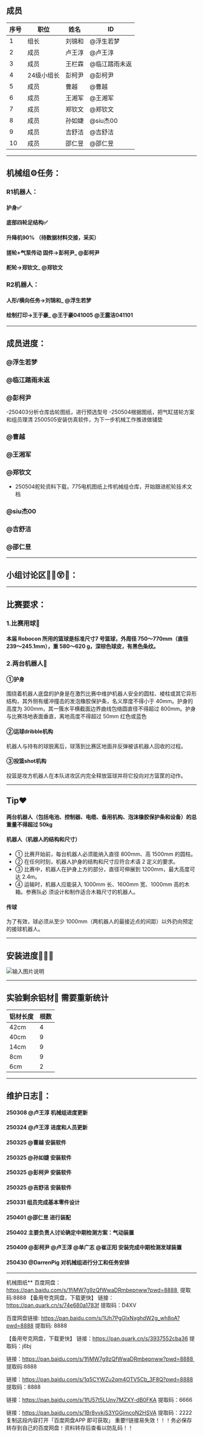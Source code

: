 
## 成员
|序号 |职位 | 姓名  | ID|
|---|---|---|---|
| 1 |组长|刘锦和| @浮生若梦 |
| 2 |成员|卢王淳| @卢王淳 |
| 3 |成员|王栏霖 | @临江踏雨未返 |
| 4 |24级小组长|彭柯尹| @彭柯尹 |
| 5 |成员|曹越| @曹越 |
| 6 |成员|王湘军| @王湘军 |
| 7|成员|郑钦文| @郑钦文 |
| 8|成员|孙如婕| @siu杰00 |
| 9|成员|吉舒洁| @吉舒洁 |
| 10|成员|邵仁昱| @邵仁昱|
<p align="left"> 
<div align="left">
</p>


---
## 机械组⚙️任务：
### **R1**机器人：
#### 护身✅    
#### 底部四轮足结构✅
#### 升降机90% （待数据材料交接，采买）
#### 搓轮+气泵传动 固件→彭柯尹_ @彭柯尹 
#### 舵轮→郑钦文_ @郑钦文 

### **R2**机器人：
#### 人形/横向任务→刘锦和_ @浮生若梦 
#### 绘制打印→王于豪_ @王于豪041005  @王露洁041101 

---
## 成员进度：
### @浮生若梦 
### @临江踏雨未返 
### @彭柯尹 
-250403分析仓库齿轮图纸，进行预选型号
-250504根据图纸，把气缸搓轮方案和组员理清
2500505安装仿真软件，为下一步机械工作推进做铺垫
### @曹越 
### @王湘军 
### @郑钦文 
- 250504舵轮资料下载，775电机图纸上传机械组仓库，开始跟进舵轮技术文档
### @siu杰00 
### @吉舒洁 
### @邵仁昱

---
## 小组讨论区😶‍🌫️😲✨：

---
##  比赛要求：
### 1.比赛用球🏀
#### 本届 Robocon 所用的篮球是标准尺寸7 号篮球，外周径 750～770mm（直径239～245.1mm），重 580～620 g，深棕色球皮，有黑色条纹。

### 2.**两台**机器人🤖
#### **①护身**
围绕着机器人底盘的护身是在激烈比赛中维护机器人安全的圆柱、棱柱或其它异形结构，其外侧有缓冲撞击的发泡橡胶保护条，名义厚度不得小于 40mm。护身的高度为 300mm，其一簇水平横截面边界曲线包络圆直径不得超过 800mm。护身与比赛场地表面垂直，离地高度不得超过 50mm
红色或蓝色
#### **②运球dribble机构**
机器人与持有的球脱离后，球落到比赛区地面并反弹被该机器人回收的过程。

#### **③投篮shot机构**
投篮是攻方机器人在本队进攻区内完全释放篮球并将它投向对方篮筐的动作。

---
## Tip❤️
#### 两台机器人（包括电池、控制器、电缆、备用机构、泡沫橡胶保护条和设备）的总重量不得超过 50kg
#### 机器人（机器人的结构和尺寸）
- ① 比赛开始前，每台机器人必须能纳入直径 800mm、高 1500mm 的圆柱。
- ② 在任何时刻，机器人护身的结构和尺寸应符合术语 2 定义的要求。
- ③ 比赛中，机器人在护身上方的部分，直径可伸展到 1200mm，最大高度可达 2.4m。
- ④ 运输时，机器人应能装入 1000mm 长、1600mm 宽、1000mm 高的木箱。参赛队必
须设计和制作适合木箱尺寸的机器人。
#### 传球
为了有效，球必须从至少 1000mm（两机器人的最接近点的间距）以外扔向预定的接球机器人。

---
## 安装进度🏃‍♂️‍➡️
![输入图片说明](a959ac655d540345d5ace97a55651419_.jpg)

---
## 实验剩余铝材🔩 需要重新统计
| 铝材长度 | 根数 |
|----------|------|
| 42cm     | 4    |
| 40cm     | 9    |
| 14cm     | 9    |
| 8cm      | 9    |
| 6cm      | 2    |
---
## 维护日志📓：
#### 250308  @卢王淳 机械组进度更新
#### 250324  @卢王淳 进度和人员更新
#### 250325  @曹越 安装软件
#### 250325  @孙如婕 安装软件
#### 250325  @彭柯尹 安装软件
#### 250325  @吉舒洁 安装软件
#### 250331  组员完成基本零件设计
#### 250401  @邵仁昱 进行装配
#### 250402  主要负责人讨论确定中期检测方案：气动装置
#### 250409   @彭柯尹  @卢王淳  @单广志 @崔正阳 安装完成中期检测发球装置
#### 250430   @DarrenPig 对机械组进行分工和任务安排


---


机械图纸** 
百度网盘：https://pan.baidu.com/s/1fjMW7g9zQfWwaDRmbepnww?pwd=8888 
提取码:8888
【备用夸克网盘，下载更快】
链接：https://pan.quark.cn/s/74e680a1783f
提取码：D4XV


百度网盘链接: https://pan.baidu.com/s/1Uh7PgGlxNxghdW2g_wh8oA?pwd=8888 
提取码: 8888 

【备用夸克网盘，下载更快】
链接：https://pan.quark.cn/s/3937552cba36
提取码：j6bj


链接：https://pan.baidu.com/s/1fjMW7g9zQfWwaDRmbepnww?pwd=8888 
提取码:8888


链接：https://pan.baidu.com/s/1q5CYWZu2qm4OTV5Cb_3F8Q?pwd=8888 
提取码：8888 

链接：https://pan.baidu.com/s/1fU57t5LUnv7MZXY-dB0FKA 
提取码：6666 


链接：https://pan.baidu.com/s/1Br8vvkiS3YGGjmcoN2HSVA 
提取码：2222 
复制这段内容打开「百度网盘APP 即可获取」
重要‼️链接易失效！！！务必保存转存到自己的百度网盘！资料转存后查看以防乱码！！











 